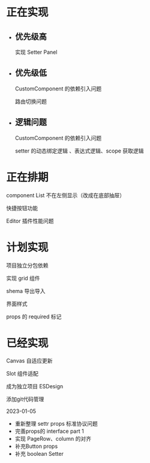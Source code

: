 # 正在实现
 - ## 优先级高

    实现 Setter Panel 

 - ## 优先级低

    CustomComponent 的依赖引入问题

    路由切换问题 

    
 - ## 逻辑问题

    
    CustomComponent 的依赖引入问题 

    setter 的动态绑定逻辑 、表达式逻辑、scope 获取逻辑


# 正在排期



component List 不在左侧显示（改成在底部抽屉） 

快捷按钮功能

Editor 插件性能问题


# 计划实现

项目独立分包依赖 

实现 grid 组件 

shema 导出导入

界面样式

props 的 required 标记


# 已经实现


Canvas 自适应更新 

Slot 组件适配 

成为独立项目 ESDesign

添加git代码管理

 2023-01-05
 - 重新整理 settr props 标准协议问题
 - 完善props的 interface part 1
 - 实现 PageRow、column 的对齐 
 - 补充Button props
 - 补充 boolean Setter


